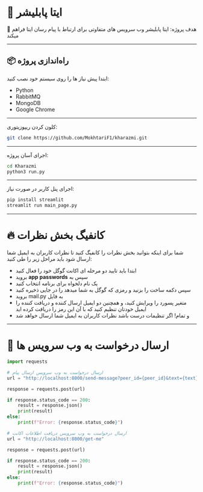 # 🚀 ایتا پابلیشر  

📝 هدف پروژه: ایتا پابلیشر وب سرویس های متفاوتی برای ارتباط با پیام رسان ایتا فراهم میکند

---

## 📦 راه‌اندازی پروژه

ابتدا پیش نیاز ها را روی سیستم خود نصب کنید:  
- Python  
- RabbitMQ  
- MongoDB  
- Google Chrome  
___
کلون کردن ریپوزیتوری:      
```bash
git clone https://github.com/MokhtariF1/kharazmi.git  
```
___
اجرای آسان پروژه:  
```bash
cd Kharazmi  
python3 run.py  
```
___
اجرای پنل کاربر در صورت نیاز:  
```bash
pip install streamlit  
streamlit run main_page.py  
```
___
# 🔥 کانفیگ بخش نظرات   
شما برای اینکه بتوانید بخش نظرات را کانفیگ کنید تا نظرات کاربران به ایمیل شما ارسال شود باید مراحل زیر را طی کنید:
- ابتدا باید تایید دو مرحله ای اکانت گوگل خود را فعال کنید
- بروید **app passwords** سپس به
- یک نام دلخواه برای برنامه انتخاب کنید
- سپس دکمه ساخت را بزنید و رمزی که گوگل به شما میدهد را در جایی ذخیره کنید
- بروید mail.py به فایل  
- متغیر پسورد را ویرایش کنید، و همچنین دو ایمیل ارسال کننده و دریافت کننده را ایمیل خودتان تنظیم کنید که با آن این رمز را دریافت کرده اید
- و تمام! اگر تنظیمات درست باشد نظرات کاربران به ایمیل شما ارسال خواهد شد
___
# 🏃 ارسال درخواست به وب سرویس ها
```python
import requests

# ارسال درخواست به وب سرویس ارسال پیام
url = "http://localhost:8000/send-message?peer_id={peer_id}&text={text}"

response = requests.post(url)

if response.status_code == 200:
    result = response.json()
    print(result)
else:
    print(f"Error: {response.status_code}")

# ارسال درخواست به وب سرویس دریافت اطلاعات اکانت
url = "http://localhost:8000/get-me"

response = requests.post(url)

if response.status_code == 200:
    result = response.json()
    print(result)
else:
    print(f"Error: {response.status_code}")
